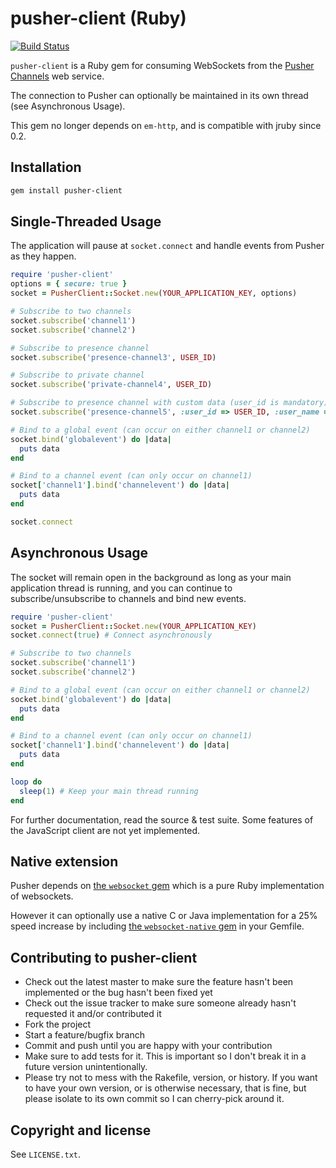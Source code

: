 # pusher-client (Ruby)

[![Build Status](https://secure.travis-ci.org/pusher/pusher-websocket-ruby.svg?branch=master)](http://travis-ci.org/pusher/pusher-websocket-ruby)

`pusher-client` is a Ruby gem for consuming WebSockets from the [Pusher Channels](https://pusher.com/channels) web service.

The connection to Pusher can optionally be maintained in its own thread (see Asynchronous Usage).

This gem no longer depends on `em-http`, and is compatible with jruby since 0.2.

## Installation

```sh
gem install pusher-client
```

## Single-Threaded Usage

The application will pause at `socket.connect` and handle events from Pusher as they happen.

```ruby
require 'pusher-client'
options = { secure: true }
socket = PusherClient::Socket.new(YOUR_APPLICATION_KEY, options)

# Subscribe to two channels
socket.subscribe('channel1')
socket.subscribe('channel2')

# Subscribe to presence channel
socket.subscribe('presence-channel3', USER_ID)

# Subscribe to private channel
socket.subscribe('private-channel4', USER_ID)

# Subscribe to presence channel with custom data (user_id is mandatory)
socket.subscribe('presence-channel5', :user_id => USER_ID, :user_name => 'john')

# Bind to a global event (can occur on either channel1 or channel2)
socket.bind('globalevent') do |data|
  puts data
end

# Bind to a channel event (can only occur on channel1)
socket['channel1'].bind('channelevent') do |data|
  puts data
end

socket.connect
```

## Asynchronous Usage

The socket will remain open in the background as long as your main application thread is running,
and you can continue to subscribe/unsubscribe to channels and bind new events.

```ruby
require 'pusher-client'
socket = PusherClient::Socket.new(YOUR_APPLICATION_KEY)
socket.connect(true) # Connect asynchronously

# Subscribe to two channels
socket.subscribe('channel1')
socket.subscribe('channel2')

# Bind to a global event (can occur on either channel1 or channel2)
socket.bind('globalevent') do |data|
  puts data
end

# Bind to a channel event (can only occur on channel1)
socket['channel1'].bind('channelevent') do |data|
  puts data
end

loop do
  sleep(1) # Keep your main thread running
end
```

For further documentation, read the source & test suite. Some features of the JavaScript client
are not yet implemented.

## Native extension

Pusher depends on [the `websocket` gem](https://github.com/imanel/websocket-ruby)
which is a pure Ruby implementation of websockets.

However it can optionally use a native C or Java implementation for a 25% speed
increase by including [the `websocket-native` gem](https://github.com/imanel/websocket-ruby-native) in your Gemfile.

## Contributing to pusher-client

* Check out the latest master to make sure the feature hasn't been implemented or the bug hasn't been fixed yet
* Check out the issue tracker to make sure someone already hasn't requested it and/or contributed it
* Fork the project
* Start a feature/bugfix branch
* Commit and push until you are happy with your contribution
* Make sure to add tests for it. This is important so I don't break it in a future version unintentionally.
* Please try not to mess with the Rakefile, version, or history. If you want to have your own version, or is otherwise necessary, that is fine, but please isolate to its own commit so I can cherry-pick around it.

## Copyright and license

See `LICENSE.txt`.
